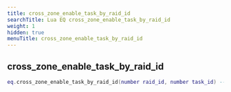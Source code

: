 ```yaml
---
title: cross_zone_enable_task_by_raid_id
searchTitle: Lua EQ cross_zone_enable_task_by_raid_id
weight: 1
hidden: true
menuTitle: cross_zone_enable_task_by_raid_id
---
```

## cross_zone_enable_task_by_raid_id
```lua
eq.cross_zone_enable_task_by_raid_id(number raid_id, number task_id) -- void
```